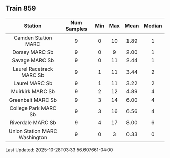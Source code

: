 ## Train 859

| Station | Num Samples | Min | Max | Mean | Median |
| :-----: | :---------: | :-: | :-: | :--: | :----: |
| Camden Station MARC | 9 | 0 | 10 | 1.89 | 1 |
| Dorsey MARC Sb | 9 | 0 | 9 | 2.00 | 1 |
| Savage MARC Sb | 9 | 0 | 11 | 2.44 | 1 |
| Laurel Racetrack MARC Sb | 9 | 1 | 11 | 3.44 | 2 |
| Laurel MARC Sb | 9 | 1 | 11 | 3.22 | 2 |
| Muirkirk MARC Sb | 9 | 2 | 12 | 4.89 | 4 |
| Greenbelt MARC Sb | 9 | 3 | 14 | 6.00 | 4 |
| College Park MARC Sb | 9 | 3 | 16 | 6.56 | 4 |
| Riverdale MARC Sb | 9 | 4 | 17 | 8.00 | 6 |
| Union Station MARC Washington | 9 | 0 | 3 | 0.33 | 0 |


Last Updated: 2025-10-28T03:33:56.607661-04:00